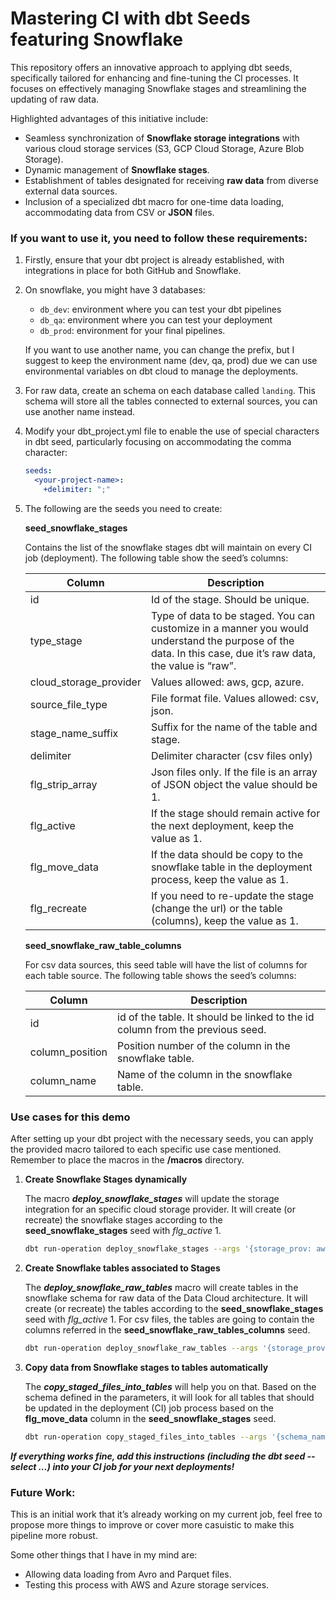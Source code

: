 # Mastering CI with dbt Seeds featuring Snowflake

This repository offers an innovative approach to applying dbt seeds, specifically tailored for enhancing and fine-tuning the CI processes. It focuses on effectively managing Snowflake stages and streamlining the updating of raw data.

Highlighted advantages of this initiative include:

- Seamless synchronization of **Snowflake storage integrations** with various cloud storage services (S3, GCP Cloud Storage, Azure Blob Storage).
- Dynamic management of **Snowflake stages**.
- Establishment of tables designated for receiving **raw data** from diverse external data sources.
- Inclusion of a specialized dbt macro for one-time data loading, accommodating data from CSV or **JSON** files.

### If you want to use it, you need to follow these requirements:

1. Firstly, ensure that your dbt project is already established, with integrations in place for both GitHub and Snowflake.
2. On snowflake, you might have 3 databases:
    - `db_dev`: environment where you can test your dbt pipelines
    - `db_qa`: environment where you can test your deployment
    - `db_prod`: environment for your final pipelines.
    
    If you want to use another name, you can change the prefix, but I suggest to keep the environment name (dev, qa, prod) due we can use environmental variables on dbt cloud to manage the deployments.
3. For raw data, create an schema on each database called `landing`. This schema will store all the tables connected to external sources, you can use another name instead.
4. Modify your dbt_project.yml file to enable the use of special characters in dbt seed, particularly focusing on accommodating the comma character:
    
    ```yaml
    seeds:
      <your-project-name>:
        +delimiter: ";"
    ```
    
5. The following are the seeds you need to create:

    **seed_snowflake_stages**
    
    Contains the list of the snowflake stages dbt will maintain on every CI job (deployment). The following table show the seed’s columns:

    | Column                 | Description                                                                                                                                                 |
    |------------------------|-------------------------------------------------------------------------------------------------------------------------------------------------------------|
    | id                     | Id of the stage. Should be unique.                                                                                                                         |
    | type_stage             | Type of data to be staged. You can customize in a manner you would understand the purpose of the data. In this case, due it’s raw data, the value is “raw”. |
    | cloud_storage_provider | Values allowed: aws, gcp, azure.                                                                                                                            |
    | source_file_type       | File format file. Values allowed: csv, json.                                                                                                                |
    | stage_name_suffix      | Suffix for the name of the table and stage.                                                                                                                 |
    | delimiter              | Delimiter character (csv files only)                                                                                                                        |
    | flg_strip_array        | Json files only. If the file is an array of JSON object the value should be 1.                                                                              |
    | flg_active             | If the stage should remain active for the next deployment, keep the value as 1.                                                                             |
    | flg_move_data          | If the data should be copy to the snowflake table in the deployment process, keep the value as 1.                                                           |
    | flg_recreate           | If you need to re-update the stage (change the url) or the table (columns), keep the value as 1.                                                            |

    **seed_snowflake_raw_table_columns**

    For csv data sources, this seed table will have the list of columns for each table source. The following table shows the seed’s columns:

    | Column          | Description                                                                   |
    |-----------------|-------------------------------------------------------------------------------|
    | id              | id of the table. It should be linked to the id column from the previous seed. |
    | column_position | Position number of the column in the snowflake table.                         |
    | column_name     | Name of the column in the snowflake table.                                    |

### **Use cases for this demo**

After setting up your dbt project with the necessary seeds, you can apply the provided macro tailored to each specific use case mentioned. Remember to place the macros in the **/macros** directory.

1. **Create Snowflake Stages dynamically**
    
    The macro ***deploy_snowflake_stages*** will update the storage integration for an specific cloud storage provider. It will create (or recreate) the snowflake stages according to the **seed_snowflake_stages** seed with *flg_active* 1.
    
    ```bash
    dbt run-operation deploy_snowflake_stages --args '{storage_prov: aws, landing_schema_name: landing}'
    ```
    
2. **Create Snowflake tables associated to Stages**
    
    The ***deploy_snowflake_raw_tables*** macro will create tables in the snowflake schema for raw data of the Data Cloud architecture. It will create (or recreate) the tables according to the **seed_snowflake_stages** seed with *flg_active* 1. For csv files, the tables are going to contain the columns referred in the **seed_snowflake_raw_tables_columns** seed.
    
    ```bash
    dbt run-operation deploy_snowflake_raw_tables --args '{storage_prov: aws, landing_schema_name: landing}'
    ```
    
3. **Copy data from Snowflake stages to tables automatically**
    
    The ***copy_staged_files_into_tables*** will help you on that. Based on the schema defined in the parameters, it will look for all tables that should be updated in the deployment (CI) job process based on the **flg_move_data** column in the **seed_snowflake_stages** seed.
    
    ```bash
    dbt run-operation copy_staged_files_into_tables --args '{schema_name: landing}'
    ```
    

*****If everything works fine, add this instructions (including the dbt seed --select …) into your CI job for your next deployments!*****

### Future Work:

This is an initial work that it’s already working on my current job, feel free to propose more things to improve or cover more casuistic to make this pipeline more robust. 

Some other things that I have in my mind are:

- Allowing data loading from Avro and Parquet files.
- Testing this process with AWS and Azure storage services.